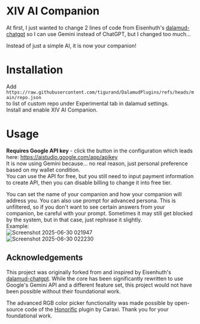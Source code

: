 # XIV AI Companion
At first, I just wanted to change 2 lines of code from Eisenhuth's [dalamud-chatgpt](https://github.com/Eisenhuth/dalamud-chatgpt) so I can use Gemini instead of ChatGPT, but I changed too much...

Instead of just a simple AI, it is now your companion!

# Installation
Add<br />
`https://raw.githubusercontent.com/tigurand/DalamudPlugins/refs/heads/main/repo.json`<br />
to list of custom repo under Experimental tab in dalamud settings.  
Install and enable XIV AI Companion.

# Usage
**Requires Google API key** - click the button in the configuration which leads here: https://aistudio.google.com/app/apikey<br />
It is now using Gemini because... no real reason, just personal preference based on my wallet condition.<br />
You can use the API for free, but you still need to input payment information to create API, then you can disable billing to change it into free tier.

You can set the name of your companion and how your companion will address you. You can also use prompt for advanced persona. This is unfiltered, so if you don't want to see certain answers from your companion, be careful with your prompt. Sometimes it may still get blocked by the system, but in that case, just rephrase it slightly.<br />
Example:<br />
![Screenshot 2025-06-30 021947](https://github.com/user-attachments/assets/359709e7-c171-4289-a808-27923de6d848)<br />
![Screenshot 2025-06-30 022230](https://github.com/user-attachments/assets/f0347382-0899-47bc-9866-3954906ab219)

## Acknowledgements
This project was originally forked from and inspired by Eisenhuth's [dalamud-chatgpt](https://github.com/Eisenhuth/dalamud-chatgpt). While the core has been significantly rewritten to use Google's Gemini API and a different feature set, this project would not have been possible without their foundational work.

The advanced RGB color picker functionality was made possible by open-source code of the [Honorific](https://github.com/Caraxi/Honorific) plugin by Caraxi. Thank you for your foundational work.
